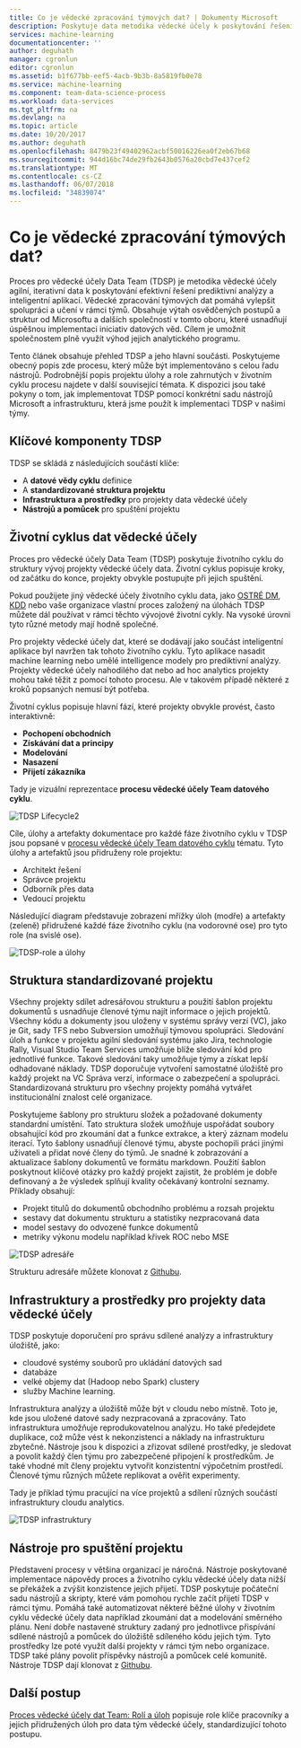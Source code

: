 ```yaml
---
title: Co je vědecké zpracování týmových dat? | Dokumenty Microsoft
description: Poskytuje data metodika vědecké účely k poskytování řešení prediktivní analýzy a inteligentní aplikací.
services: machine-learning
documentationcenter: ''
author: deguhath
manager: cgronlun
editor: cgronlun
ms.assetid: b1f677bb-eef5-4acb-9b3b-8a5819fb0e78
ms.service: machine-learning
ms.component: team-data-science-process
ms.workload: data-services
ms.tgt_pltfrm: na
ms.devlang: na
ms.topic: article
ms.date: 10/20/2017
ms.author: deguhath
ms.openlocfilehash: 8479b23f49402962acbf50016226ea0f2eb67b68
ms.sourcegitcommit: 944d16bc74de29fb2643b0576a20cbd7e437cef2
ms.translationtype: MT
ms.contentlocale: cs-CZ
ms.lasthandoff: 06/07/2018
ms.locfileid: "34839074"
---
```

# <a name="what-is-the-team-data-science-process"></a>Co je vědecké zpracování týmových dat?

Proces pro vědecké účely Data Team (TDSP) je metodika vědecké účely agilní, iterativní data k poskytování efektivní řešení prediktivní analýzy a inteligentní aplikací. Vědecké zpracování týmových dat pomáhá vylepšit spolupráci a učení v rámci týmů. Obsahuje výtah osvědčených postupů a struktur od Microsoftu a dalších společností v tomto oboru, které usnadňují úspěšnou implementaci iniciativ datových věd. Cílem je umožnit společnostem plně využít výhod jejich analytického programu.

Tento článek obsahuje přehled TDSP a jeho hlavní součásti. Poskytujeme obecný popis zde procesu, který může být implementováno s celou řadu nástrojů. Podrobnější popis projektu úlohy a role zahrnutých v životním cyklu procesu najdete v další související témata. K dispozici jsou také pokyny o tom, jak implementovat TDSP pomocí konkrétní sadu nástrojů Microsoft a infrastrukturu, která jsme použít k implementaci TDSP v našimi týmy.

## <a name="key-components-of-the-tdsp"></a>Klíčové komponenty TDSP

TDSP se skládá z následujících součástí klíče:

- A **datové vědy cyklu** definice
- A **standardizované struktura projektu**
- **Infrastruktura a prostředky** pro projekty data vědecké účely
- **Nástrojů a pomůcek** pro spuštění projektu


## <a name="data-science-lifecycle"></a>Životní cyklus dat vědecké účely

Proces pro vědecké účely Data Team (TDSP) poskytuje životního cyklu do struktury vývoj projekty vědecké účely data. Životní cyklus popisuje kroky, od začátku do konce, projekty obvykle postupujte při jejich spuštění.

Pokud použijete jiný vědecké účely životního cyklu data, jako [OSTRÉ DM](https://wikipedia.org/wiki/Cross_Industry_Standard_Process_for_Data_Mining), [KDD](https://wikipedia.org/wiki/Data_mining#Process) nebo vaše organizace vlastní proces založený na úlohách TDSP můžete dál používat v rámci těchto vývojové životní cykly. Na vysoké úrovni tyto různé metody mají hodně společné. 

Pro projekty vědecké účely dat, které se dodávají jako součást inteligentní aplikace byl navržen tak tohoto životního cyklu. Tyto aplikace nasadit machine learning nebo umělé intelligence modely pro prediktivní analýzy. Projekty vědecké účely nahodilého dat nebo ad hoc analytics projekty mohou také těžit z pomocí tohoto procesu. Ale v takovém případě některé z kroků popsaných nemusí být potřeba.    

Životní cyklus popisuje hlavní fází, které projekty obvykle provést, často interaktivně:

* **Pochopení obchodních**
* **Získávání dat a principy**
* **Modelování**
* **Nasazení**
* **Přijetí zákazníka**

Tady je vizuální reprezentace **procesu vědecké účely Team datového cyklu**. 

![TDSP Lifecycle2](./media/overview/tdsp-lifecycle2.png) 

Cíle, úlohy a artefakty dokumentace pro každé fáze životního cyklu v TDSP jsou popsané v [procesu vědecké účely Team datového cyklu](lifecycle.md) tématu. Tyto úlohy a artefaktů jsou přidruženy role projektu:

- Architekt řešení
- Správce projektu
- Odborník přes data
- Vedoucí projektu 

Následující diagram představuje zobrazení mřížky úloh (modře) a artefakty (zeleně) přidružené každé fáze životního cyklu (na vodorovné ose) pro tyto role (na svislé ose). 

![TDSP-role a úlohy](./media/overview/tdsp-tasks-by-roles.png)

## <a name="standardized-project-structure"></a>Struktura standardizované projektu

Všechny projekty sdílet adresářovou strukturu a použití šablon projektu dokumentů s usnadňuje členové týmu najít informace o jejich projektů. Všechny kódu a dokumenty jsou uloženy v systému správy verzí (VC), jako je Git, sady TFS nebo Subversion umožňují týmovou spolupráci. Sledování úloh a funkce v projektu agilní sledování systému jako Jira, technologie Rally, Visual Studio Team Services umožňuje blíže sledování kód pro jednotlivé funkce. Takové sledování taky umožňuje týmy a získat lepší odhadované náklady. TDSP doporučuje vytvoření samostatné úložiště pro každý projekt na VC Správa verzí, informace o zabezpečení a spolupráci. Standardizovaná strukturu pro všechny projekty pomáhá vytvářet institucionální znalost celé organizace.

Poskytujeme šablony pro strukturu složek a požadované dokumenty standardní umístění. Tato struktura složek umožňuje uspořádat soubory obsahující kód pro zkoumání dat a funkce extrakce, a který záznam modelu iterací. Tyto šablony usnadňují členové týmu, abyste pochopili práci jinými uživateli a přidat nové členy do týmů. Je snadné k zobrazování a aktualizace šablony dokumentů ve formátu markdown. Použití šablon poskytnout klíčové otázky pro každý projekt zajistit, že problém je dobře definovaný a že výsledek splňují kvality očekávaný kontrolní seznamy. Příklady obsahují:

- Projekt titulů do dokumentů obchodního problému a rozsah projektu
- sestavy dat dokumentu strukturu a statistiky nezpracovaná data
- model sestavy do odvozené funkce dokumentů
- metriky výkonu modelu například křivek ROC nebo MSE


![TDSP adresáře](./media/overview/tdsp-dir-structure.png)

Strukturu adresáře můžete klonovat z [Githubu](https://github.com/Azure/Azure-TDSP-ProjectTemplate).

## <a name="infrastructure-and-resources-for-data-science-projects"></a>Infrastruktury a prostředky pro projekty data vědecké účely  

TDSP poskytuje doporučení pro správu sdílené analýzy a infrastruktury úložiště, jako:

- cloudové systémy souborů pro ukládání datových sad 
- databáze
- velké objemy dat (Hadoop nebo Spark) clustery 
- služby Machine learning. 

Infrastruktura analýzy a úložiště může být v cloudu nebo místně. Toto je, kde jsou uložené datové sady nezpracovaná a zpracovány. Tato infrastruktura umožňuje reprodukovatelnou analýzu. Ho také předejdete duplikace, což může vést k nekonzistenci a náklady na infrastrukturu zbytečné. Nástroje jsou k dispozici a zřizovat sdílené prostředky, je sledovat a povolit každý člen týmu pro zabezpečené připojení k prostředkům. Je také vhodné mít členy projektu vytvořit konzistentní výpočetním prostředí. Členové týmu různých můžete replikovat a ověřit experimenty.

Tady je příklad týmu pracující na více projektů a sdílení různých součástí infrastruktury cloudu analytics.

![TDSP infrastruktury](./media/overview/tdsp-analytics-infra.png)


## <a name="tools-and-utilities-for-project-execution"></a>Nástroje pro spuštění projektu

Představení procesy v většina organizací je náročná. Nástroje poskytované implementace nápovědy proces a životního cyklu vědecké účely data nižší se překážek a zvýšit konzistence jejich přijetí. TDSP poskytuje počáteční sadu nástrojů a skripty, které vám pomohou rychle začít přijetí TDSP v rámci týmu. Pomáhá také automatizovat některé běžné úlohy v životním cyklu vědecké účely data například zkoumání dat a modelování směrného plánu. Není dobře nastavené struktury zadaný pro jednotlivce přispívání sdílené nástrojů a pomůcek do úložiště sdíleného kódu jejich tým. Tyto prostředky lze poté využít další projekty v rámci tým nebo organizace. TDSP také plány povolit příspěvky nástrojů a pomůcek celé komunitě. Nástroje TDSP dají klonovat z [Githubu](https://github.com/Azure/Azure-TDSP-Utilities).


## <a name="next-steps"></a>Další postup

[Proces vědecké účely dat Team: Rolí a úloh](https://github.com/Azure/Microsoft-TDSP/blob/master/Docs/roles-tasks.md) popisuje role klíče pracovníky a jejich přidružených úloh pro data tým vědecké účely, standardizující tohoto postupu. 
